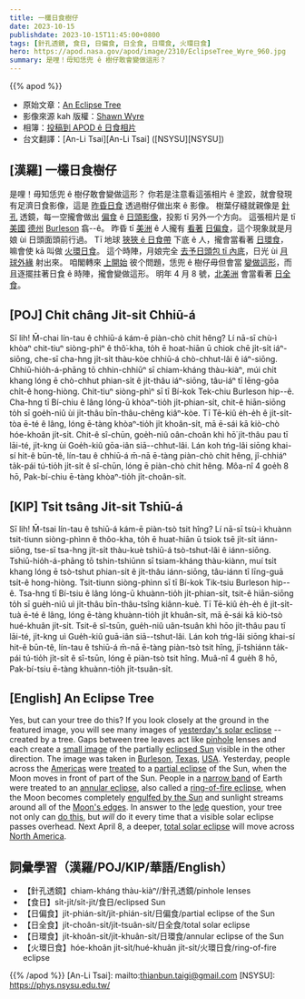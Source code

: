 ```yaml
---
title: 一欉日食樹仔
date: 2023-10-15
publishdate: 2023-10-15T11:45:00+0800
tags: [針孔透鏡, 食日, 日偏食, 日全食, 日環食, 火環日食]
hero: https://apod.nasa.gov/apod/image/2310/EclipseTree_Wyre_960.jpg
summary: 是哩！毋知恁兜 ê 樹仔敢會變做這形？
---
```


{{% apod %}}

- 原始文章：[An Eclipse Tree](https://apod.nasa.gov/apod/ap231015.html)
- 影像來源 kah 版權：[Shawn Wyre](mailto:papabear3861@sbcglobal.net)
- 相簿：[投稿到 APOD ê 日食相片](https://www.facebook.com/media/set/?set=a.312184138176837&type=3)
- 台文翻譯：[An-Li Tsai][An-Li Tsai] ([NSYSU][NSYSU])

## [漢羅] 一欉日食樹仔
是哩！毋知恁兜 ê 樹仔敢會變做這形？
你若是注意看這張相片 ê 塗跤，就會發現有足濟日食影像，這是 [昨昏日食][yesterday's solar eclipse] 透過樹仔做出來 ê 影像。
樹葉仔縫就親像是 [針孔][pinhole] 透鏡，每一空攏會做出 [偏食][eclipsed Sun] ê [日頭影像][small image]，投影 tī 另外一个方向。
這張相片是 tī [美國][USA] [德州][Texas] [Burleson][Burleson] 翕--ê。
昨昏 tī [美洲][Americas] ê 人攏有 [看著][treated] [日偏食][partial eclipse]，這个現象就是月娘 ùi 日頭面頭前行過。
Tī 地球 [狹狹 ê 日食帶][narrow band] 下底 ê 人，攏會當看著 [日環食][annular eclipse]，嘛會使 kā 叫做 [火環日食][ring-of-fire eclipse]。
這个時陣，月娘完全 [去予日頭包 tī 內底][engulfed by the Sun]，日光 ùi [月球外緣][Moon's edges] 射出來。
咱閣轉來 [上開始][lede] 彼个問題，恁兜 ê 樹仔毋但會當 [變做這形][do this]，而且逐擺拄著日食 ê 時陣，攏會變做這形。
明年 4 月 8 號，[北美洲][North America] 會當看著 [日全食][total solar eclipse]。

## [POJ] Chi̍t châng Ji̍t-si̍t Chhiū-á
Sī lih!
M̄-chai lín-tau ê chhiū-á kám-ē piàn-chò chit hêng?
Lí nā-sī chù-ì khòaⁿ chit-tiuⁿ siòng-phìⁿ ê thô͘-kha, to̍h ē hoat-hiān ū chiok chē ji̍t-si̍t iáⁿ-siōng, che-sī cha-hng ji̍t-si̍t thàu-kòe chhiū-á chò-chhut-lâi ê iáⁿ-siōng.
Chhiū-hio̍h-á-phāng tō chhin-chhiūⁿ sī chiam-kháng thàu-kiàⁿ, múi chi̍t khang lóng ē chò-chhut phian-si̍t ê ji̍t-thâu iáⁿ-siōng, tâu-iáⁿ tī lēng-gōa chi̍t-ê hong-hiòng.
Chit-tiuⁿ siòng-phìⁿ sī tī Bí-kok Tek-chiu Burleson hip--ê.
Cha-hng tī Bí-chiu ê lâng lóng-ū khòaⁿ-tio̍h ji̍t-phian-si̍t, chit-ê hiān-siōng to̍h sī goe̍h-niû ùi ji̍t-thâu bīn-thâu-chêng kiâⁿ-kòe.
Tī Tē-kiû e̍h-e̍h ê ji̍t-si̍t-tòa ē-té ê lâng, lóng ē-tàng khòaⁿ-tio̍h ji̍t khoân-si̍t, mā ē-sái kā kiò-chò hóe-khoân ji̍t-si̍t.
Chit-ê sî-chūn, goe̍h-niû oân-choân khì hō͘ ji̍t-thâu pau tī lāi-té, ji̍t-kng ùi Goe̍h-kiû gōa-iân siā--chhut-lâi.
Lán koh tńg-lâi siōng khai-sí hit-ê būn-tê, lín-tau ê chhiū-á m̄-nā ē-tàng piàn-chò chit hêng, jî-chhiáⁿ ta̍k-pái tú-tio̍h ji̍t-si̍t ê sî-chūn, lóng ē piàn-chò chit hêng.
Môa-nî 4 goe̍h 8 hō, Pak-bí-chiu ē-tàng khòaⁿ-tio̍h ji̍t-choân-si̍t.

## [KIP] Tsi̍t tsâng Ji̍t-si̍t Tshiū-á
Sī lih!
M̄-tsai lín-tau ê tshiū-á kám-ē piàn-tsò tsit hîng?
Lí nā-sī tsù-ì khuànn tsit-tiunn siòng-phìnn ê thôo-kha, to̍h ē huat-hiān ū tsiok tsē ji̍t-si̍t iánn-siōng, tse-sī tsa-hng ji̍t-si̍t thàu-kuè tshiū-á tsò-tshut-lâi ê iánn-siōng.
Tshiū-hio̍h-á-phāng tō tshin-tshiūnn sī tsiam-kháng thàu-kiànn, muí tsi̍t khang lóng ē tsò-tshut phian-si̍t ê ji̍t-thâu iánn-siōng, tâu-iánn tī līng-guā tsi̍t-ê hong-hiòng.
Tsit-tiunn siòng-phìnn sī tī Bí-kok Tik-tsiu Burleson hip--ê.
Tsa-hng tī Bí-tsiu ê lâng lóng-ū khuànn-tio̍h ji̍t-phian-si̍t, tsit-ê hiān-siōng to̍h sī gue̍h-niû uì ji̍t-thâu bīn-thâu-tsîng kiânn-kuè.
Tī Tē-kiû e̍h-e̍h ê ji̍t-si̍t-tuà ē-té ê lâng, lóng ē-tàng khuànn-tio̍h ji̍t khuân-si̍t, mā ē-sái kā kiò-tsò hué-khuân ji̍t-si̍t.
Tsit-ê sî-tsūn, gue̍h-niû uân-tsuân khì hōo ji̍t-thâu pau tī lāi-té, ji̍t-kng uì Gue̍h-kiû guā-iân siā--tshut-lâi.
Lán koh tńg-lâi siōng khai-sí hit-ê būn-tê, lín-tau ê tshiū-á m̄-nā ē-tàng piàn-tsò tsit hîng, jî-tshiánn ta̍k-pái tú-tio̍h ji̍t-si̍t ê sî-tsūn, lóng ē piàn-tsò tsit hîng.
Muâ-nî 4 gue̍h 8 hō, Pak-bí-tsiu ē-tàng khuànn-tio̍h ji̍t-tsuân-si̍t.

## [English] An Eclipse Tree
Yes, but can your tree do this?
If you look closely at the ground in the featured image, you will see many images of [yesterday's solar eclipse][yesterday's solar eclipse] -- created by a tree.
Gaps between tree leaves act like [pinhole][pinhole] lenses and each create a [small image][small image] of the partially [eclipsed Sun][eclipsed Sun] visible in the other direction.
The image was taken in [Burleson][Burleson], [Texas][Texas], [USA][USA].
Yesterday, people across the [Americas][Americas] were [treated][treated] to a [partial eclipse][partial eclipse] of the Sun, when the Moon moves in front of part of the Sun.
People in a [narrow band][yesterday's solar eclipse] of Earth were treated to an [annular eclipse][annular eclipse], also called a [ring-of-fire eclipse][ring-of-fire eclipse], when the Moon becomes completely [engulfed by the Sun][engulfed by the Sun] and sunlight streams around all of the [Moon's edges][Moon's edges].
In answer to the [lede][lede] question, your tree not only can [do this][do this], but _will_ do it every time that a visible solar eclipse passes overhead.
Next April 8, a deeper, [total solar eclipse][total solar eclipse] will move across [North America][North America].

## 詞彙學習（漢羅/POJ/KIP/華語/English）
- 【針孔透鏡】chiam-kháng thàu-kiàⁿ//針孔透鏡/pinhole lenses
- 【食日】si̍t-ji̍t/si̍t-ji̍t/食日/eclipsed Sun
- 【日偏食】ji̍t-phián-si̍t/ji̍t-phián-si̍t/日偏食/partial eclipse of the Sun
- 【日全食】ji̍t-choân-si̍t/ji̍t-tsuân-si̍t/日全食/total solar eclipse
- 【日環食】ji̍t-khoân-si̍t/ji̍t-khuân-si̍t/日環食/annular eclipse of the Sun
- 【火環日食】hóe-khoân ji̍t-si̍t/hué-khuân ji̍t-si̍t/火環日食/ring-of-fire eclipse

{{% /apod %}}
[An-Li Tsai]: mailto:thianbun.taigi@gmail.com
[NSYSU]: https://phys.nsysu.edu.tw/

[copyright]: https://apod.nasa.gov/apod/fap/lib/about_apod.html#srapply
[License]: https://creativecommons.org/licenses/by/2.0/

[yesterday's solar eclipse]:https://science.nasa.gov/eclipses/future-eclipses/eclipse-2023/where-when
[pinhole]:https://www.jpl.nasa.gov/edu/learn/project/how-to-make-a-pinhole-camera/
[small image]:https://apod.nasa.gov/apod/ap001225.html
[eclipsed Sun]:https://spaceplace.nasa.gov/eclipse-snap/en/
[Burleson]:https://youtu.be/Gb6C87BeEaE
[Texas]:https://en.wikipedia.org/wiki/Texas
[USA]:https://en.wikipedia.org/wiki/United_States
[Americas]:https://en.wikipedia.org/wiki/Americas
[treated]:https://hiawasseevet.com/wp-content/uploads/2021/08/smiling-cat-for-web.jpg
[partial eclipse]:https://apod.nasa.gov/apod/ap191227.html
[narrow band]:https://science.nasa.gov/eclipses/future-eclipses/eclipse-2023/where-when
[annular eclipse]:https://apod.nasa.gov/apod/ap100122.html
[ring-of-fire eclipse]:https://apod.nasa.gov/apod/ap200615.html
[engulfed by the Sun]:https://apod.nasa.gov/apod/ap230910.html
[Moon's edges]:https://apod.nasa.gov/apod/ap230917.html
[lede]:https://www.thoughtco.com/how-to-write-a-great-lede-2074346
[do this]:https://apod.nasa.gov/apod/ap170320.html
[total solar eclipse]:https://science.nasa.gov/eclipses/future-eclipses/eclipse-2024/where-when/
[North America]:https://en.wikipedia.org/wiki/North_America
